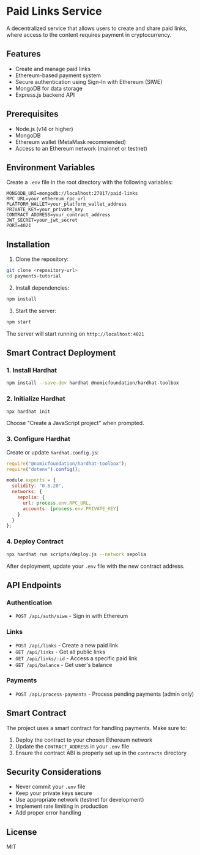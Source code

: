 # Paid Links Service

A decentralized service that allows users to create and share paid links, where access to the content requires payment in cryptocurrency.

## Features

- Create and manage paid links
- Ethereum-based payment system
- Secure authentication using Sign-In with Ethereum (SIWE)
- MongoDB for data storage
- Express.js backend API

## Prerequisites

- Node.js (v14 or higher)
- MongoDB
- Ethereum wallet (MetaMask recommended)
- Access to an Ethereum network (mainnet or testnet)

## Environment Variables

Create a `.env` file in the root directory with the following variables:

```env
MONGODB_URI=mongodb://localhost:27017/paid-links
RPC_URL=your_ethereum_rpc_url
PLATFORM_WALLET=your_platform_wallet_address
PRIVATE_KEY=your_private_key
CONTRACT_ADDRESS=your_contract_address
JWT_SECRET=your_jwt_secret
PORT=4021
```

## Installation

1. Clone the repository:
```bash
git clone <repository-url>
cd payments-tutorial
```

2. Install dependencies:
```bash
npm install
```

3. Start the server:
```bash
npm start
```

The server will start running on `http://localhost:4021`

## Smart Contract Deployment

### 1. Install Hardhat
```bash
npm install --save-dev hardhat @nomicfoundation/hardhat-toolbox
```

### 2. Initialize Hardhat
```bash
npx hardhat init
```
Choose "Create a JavaScript project" when prompted.

### 3. Configure Hardhat
Create or update `hardhat.config.js`:
```javascript
require("@nomicfoundation/hardhat-toolbox");
require("dotenv").config();

module.exports = {
  solidity: "0.8.20",
  networks: {
    sepolia: {
      url: process.env.RPC_URL,
      accounts: [process.env.PRIVATE_KEY]
    }
  }
};
```

### 4. Deploy Contract
```bash
npx hardhat run scripts/deploy.js --network sepolia
```

After deployment, update your `.env` file with the new contract address.

## API Endpoints

### Authentication
- `POST /api/auth/siwe` - Sign in with Ethereum

### Links
- `POST /api/links` - Create a new paid link
- `GET /api/links` - Get all public links
- `GET /api/links/:id` - Access a specific paid link
- `GET /api/balance` - Get user's balance

### Payments
- `POST /api/process-payments` - Process pending payments (admin only)

## Smart Contract

The project uses a smart contract for handling payments. Make sure to:
1. Deploy the contract to your chosen Ethereum network
2. Update the `CONTRACT_ADDRESS` in your `.env` file
3. Ensure the contract ABI is properly set up in the `contracts` directory

## Security Considerations

- Never commit your `.env` file
- Keep your private keys secure
- Use appropriate network (testnet for development)
- Implement rate limiting in production
- Add proper error handling

## License

MIT 